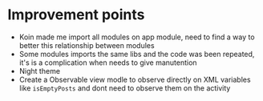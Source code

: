 # Improvement points
- Koin made me import all modules on app module, need to find a way to better this relationship between modules
- Some modules imports the same libs and the code was been repeated, it's is a complication when needs to give manutention
- Night theme
- Create a Observable view modle to observe directly on XML variables like `isEmptyPosts` and dont need to observe them on the activity
